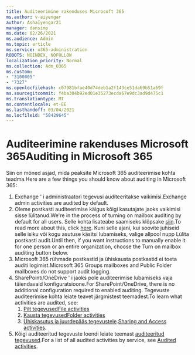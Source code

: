 ```yaml
---
title: Auditeerimine rakenduses Microsoft 365
ms.author: v-aiyengar
author: AshaIyengar21
manager: dansimp
ms.date: 02/26/2021
ms.audience: Admin
ms.topic: article
ms.service: o365-administration
ROBOTS: NOINDEX, NOFOLLOW
localization_priority: Normal
ms.collection: Adm_O365
ms.custom:
- "3100005"
- "7327"
ms.openlocfilehash: c07981bfae40d74deb1a2f143ce51da69b51a69f
ms.sourcegitcommit: f4ba304b92ed01e35273ecda67e9dc3ad9d475c1
ms.translationtype: MT
ms.contentlocale: et-EE
ms.lasthandoff: 03/04/2021
ms.locfileid: "50429645"
---
```

# <a name="auditing-in-microsoft-365"></a><span data-ttu-id="fffa6-102">Auditeerimine rakenduses Microsoft 365</span><span class="sxs-lookup"><span data-stu-id="fffa6-102">Auditing in Microsoft 365</span></span>

<span data-ttu-id="fffa6-103">Siin on mõned asjad, mida peaksite Microsoft 365 auditeerimise kohta teadma.</span><span class="sxs-lookup"><span data-stu-id="fffa6-103">Here are a few things you should know about auditing in Microsoft 365:</span></span>

1. <span data-ttu-id="fffa6-104">Exchange ' i administraatori tegevusi auditeeritakse vaikimisi.</span><span class="sxs-lookup"><span data-stu-id="fffa6-104">Exchange admin activities are audited by default.</span></span>
1. <span data-ttu-id="fffa6-105">Oleme postkasti auditeerimise käigus kõigi kasutajate jaoks vaikimisi sisse lülitanud.</span><span class="sxs-lookup"><span data-stu-id="fffa6-105">We're in the process of turning on mailbox auditing by default for all users.</span></span> <span data-ttu-id="fffa6-106">Selle kohta lisateabe saamiseks klõpsake [siin](https://techcommunity.microsoft.com/t5/Security-Privacy-and-Compliance/Exchange-Mailbox-Auditing-will-be-enabled-by-default/ba-p/215171).</span><span class="sxs-lookup"><span data-stu-id="fffa6-106">To read more about this, click [here](https://techcommunity.microsoft.com/t5/Security-Privacy-and-Compliance/Exchange-Mailbox-Auditing-will-be-enabled-by-default/ba-p/215171).</span></span> <span data-ttu-id="fffa6-107">Kuni selle ajani, kui soovite juhiseid selle isiku või kogu asutuse käsitsi lubamiseks, valige allpool nupp Lülita postkasti audit.</span><span class="sxs-lookup"><span data-stu-id="fffa6-107">Until then, if you want instructions to manually enable it for one person or an entire organization, choose the Turn on mailbox auditing button below.</span></span>
1. <span data-ttu-id="fffa6-108">Microsoft 365 rühmade postkastid ja ühiskausta postkastid ei toeta auditi logimist.</span><span class="sxs-lookup"><span data-stu-id="fffa6-108">Microsoft 365 Groups mailboxes and Public Folder mailboxes do not support audit logging.</span></span>
1. <span data-ttu-id="fffa6-109">SharePointi/OneDrive ' i jaoks pole auditeerimise lubamiseks vaja täiendavaid konfiguratsioone.</span><span class="sxs-lookup"><span data-stu-id="fffa6-109">For SharePoint/OneDrive, there is no additional configuration required to enabled auditing.</span></span> <span data-ttu-id="fffa6-110">Tegevuste auditeerimise kohta leiate teavet järgmistest teemadest.</span><span class="sxs-lookup"><span data-stu-id="fffa6-110">To learn what activities are audited, see:</span></span>
    1. [<span data-ttu-id="fffa6-111">Pilt tegevused</span><span class="sxs-lookup"><span data-stu-id="fffa6-111">File activities</span></span>](https://docs.microsoft.com/office365/securitycompliance/search-the-audit-log-in-security-and-compliance#file-and-page-activities)
    1. [<span data-ttu-id="fffa6-112">Kausta tegevused</span><span class="sxs-lookup"><span data-stu-id="fffa6-112">Folder activities</span></span>](https://docs.microsoft.com/office365/securitycompliance/search-the-audit-log-in-security-and-compliance#folder-activities)
    1. <span data-ttu-id="fffa6-113">[Ühiskasutus ja juurdepääs tegevustele](https://docs.microsoft.com/office365/securitycompliance/search-the-audit-log-in-security-and-compliance#sharing-and-access-request-activities).</span><span class="sxs-lookup"><span data-stu-id="fffa6-113">[Sharing and Access activities](https://docs.microsoft.com/office365/securitycompliance/search-the-audit-log-in-security-and-compliance#sharing-and-access-request-activities).</span></span>
1. <span data-ttu-id="fffa6-114">Kõigi auditeeritud tegevuste loendi leiate teemast [auditeeritud tegevused](https://docs.microsoft.com/office365/securitycompliance/search-the-audit-log-in-security-and-compliance#audited-activities).</span><span class="sxs-lookup"><span data-stu-id="fffa6-114">For a list of all audited activities by service, see [Audited activities](https://docs.microsoft.com/office365/securitycompliance/search-the-audit-log-in-security-and-compliance#audited-activities).</span></span>
